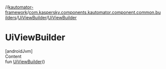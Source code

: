 //[kautomator-framework](../../index.md)/[com.kaspersky.components.kautomator.component.common.builders](../index.md)/[UiViewBuilder](index.md)/[UiViewBuilder](-ui-view-builder.md)



# UiViewBuilder  
[androidJvm]  
Content  
fun [UiViewBuilder](-ui-view-builder.md)()  




